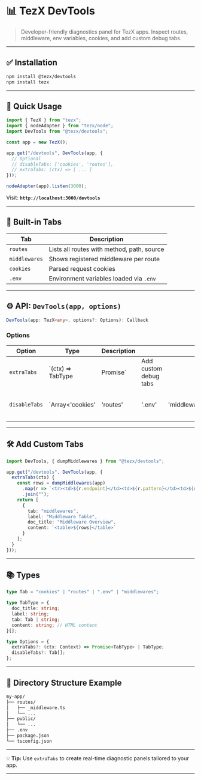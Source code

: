 # 📊 TezX DevTools

> Developer-friendly diagnostics panel for TezX apps. Inspect routes, middleware, env variables, cookies, and add custom debug tabs.

---

## ✅ Installation

```bash
npm install @tezx/devtools
npm install tezx
```

---

## 🚀 Quick Usage

```ts
import { TezX } from "tezx";
import { nodeAdapter } from "tezx/node";
import DevTools from "@tezx/devtools";

const app = new TezX();

app.get("/devtools", DevTools(app, {
  // Optional
  // disableTabs: ['cookies', 'routes'],
  // extraTabs: (ctx) => [ ... ]
}));

nodeAdapter(app).listen(3000);
```

Visit: **`http://localhost:3000/devtools`**

---

## 🧩 Built-in Tabs

| Tab           | Description                                |
| ------------- | ------------------------------------------ |
| `routes`      | Lists all routes with method, path, source |
| `middlewares` | Shows registered middleware per route      |
| `cookies`     | Parsed request cookies                     |
| `.env`        | Environment variables loaded via `.env`    |

---

## ⚙️ API: `DevTools(app, options)`

```ts
DevTools(app: TezX<any>, options?: Options): Callback
```

### Options

| Option        | Type              | Description       |                       |                 |                    |
| ------------- | ----------------- | ----------------- | --------------------- | --------------- | ------------------ |
| `extraTabs`   | `(ctx) => TabType | Promise<TabType>` | Add custom debug tabs |                 |                    |
| `disableTabs` | `Array<'cookies'  | 'routes'          | '.env'                | 'middlewares'>` | Hide built-in tabs |

---

## 🛠 Add Custom Tabs

```ts
import DevTools, { dumpMiddlewares } from "@tezx/devtools";

app.get("/devtools", DevTools(app, {
  extraTabs(ctx) {
    const rows = dumpMiddlewares(app)
      .map(r => `<tr><td>${r.endpoint}</td><td>${r.pattern}</td><td>${r.appliedMiddlewares}</td></tr>`)
      .join("");
    return [
      {
        tab: "middlewares",
        label: "Middleware Table",
        doc_title: "Middleware Overview",
        content: `<table>${rows}</table>`
      }
    ];
  }
}));
```

---

## 📚 Types

```ts
type Tab = "cookies" | "routes" | ".env" | "middlewares";

type TabType = {
  doc_title: string;
  label: string;
  tab: Tab | string;
  content: string; // HTML content
}[];

type Options = {
  extraTabs?: (ctx: Context) => Promise<TabType> | TabType;
  disableTabs?: Tab[];
};
```

---

## 📁 Directory Structure Example

```bash
my-app/
├── routes/
│   ├── _middleware.ts
│   └── ...
├── public/
│   └── ...
├── .env
├── package.json
└── tsconfig.json
```

---

💡 **Tip:** Use `extraTabs` to create real-time diagnostic panels tailored to your app.

---
